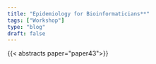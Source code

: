```yaml
---
title: "Epidemiology for Bioinformaticians**"
tags: ["Workshop"]
type: "blog"
draft: false
---
```


{{< abstracts paper="paper43">}}


